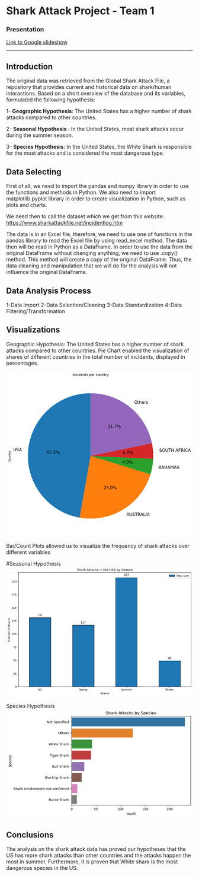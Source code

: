 # Shark Attack Project - Team 1

### Presentation

[Link to Google slideshow](https://docs.google.com/presentation/d/1eZ5r_cNE_Yd3IT_d6c1fR7CATcM_BcEJu_etBod41iE/edit#slide=id.g2e9c3044cba_0_27)

-------

## Introduction
The original data was retrieved from the Global Shark Attack File, a repository that provides current and historical data on shark/human interactions. Based on a short overview of the database and its variables, formulated the following hypothesis:

1- **Geographic Hypothesis**: The United States has a higher number of shark attacks compared to other countries.

2- **Seasonal Hypothesis** : In the United States, most shark attacks occur during the summer season.

3- **Species Hypothesis**: In the United States, the White Shark is responsible for the most attacks and is considered the most dangerous type.



## Data Selecting 

First of all, we need to import the pandas and numpy library in order to use the functions and methods in Python. We also need to import matplotlib.pyplot library in order to create visualization in Python, such as plots and charts. 

We need then to call the dataset which we get from this website: 
https://www.sharkattackfile.net/incidentlog.htm

The data is in an Excel file, therefore, we need to use one of functions in the pandas library to read the Excel file by using read_excel method. The data then will be read in Python as a DataFrame.
In order to use the data from the original DataFrame without changing anything, we need to use .copy() method. This method will create a copy of the original DataFrame. Thus, the data cleaning and manipulation that we will do for the analysis will not influence the original DataFrame. 



## Data Analysis Process 

1-Data Import
2-Data Selection/Cleaning
3-Data Standardization
4-Data Filtering/Transformation




## Visualizations

Geographic Hypothesis: The United States has a higher number of shark attacks compared to other countries.
Pie Chart enabled the visualization of shares of different countries in the total number of incidents, displayed in percentages.

![Incidents per country](/charts/incidents_per_country.png?raw=true "Incidents per country")

Bar/Count Plots allowed us to visualize the frequency of shark attacks over different variables

#Seasonal Hypothesis
![Attacks per season](/charts/attacks_per_season.png?raw=true "Incidents per season")

Species Hypothesis
![Attacks per species](/charts/attacks_per_species.png?raw=true "Incidents per species")


## Conclusions

The analysis on the shark attack data has proved our hypotheses that the US has more shark attacks than other countries and the attacks happen the most in summer. Furthermore, it is proven that White shark is the most dangerous species in the US.
